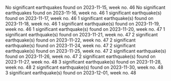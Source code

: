No significant earthquakes found on 2023-11-15, week no. 46
No significant earthquakes found on 2023-11-16, week no. 46
1 significant earthquake(s) found on 2023-11-17, week no. 46
1 significant earthquake(s) found on 2023-11-18, week no. 46
1 significant earthquake(s) found on 2023-11-19, week no. 46
1 significant earthquake(s) found on 2023-11-20, week no. 47
1 significant earthquake(s) found on 2023-11-21, week no. 47
2 significant earthquake(s) found on 2023-11-22, week no. 47
2 significant earthquake(s) found on 2023-11-24, week no. 47
2 significant earthquake(s) found on 2023-11-25, week no. 47
2 significant earthquake(s) found on 2023-11-26, week no. 47
2 significant earthquake(s) found on 2023-11-27, week no. 48
3 significant earthquake(s) found on 2023-11-28, week no. 48
2 significant earthquake(s) found on 2023-11-30, week no. 48
3 significant earthquake(s) found on 2023-12-01, week no. 48
